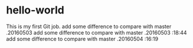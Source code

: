 # hello-world
This is my first Git job.
add some difference to compare with master .20160503 
add some difference to compare with master .20160503 :18:44
add some difference to compare with master .20160504 :16:19
